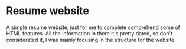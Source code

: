 # Resume website
A simple resume website, just for me to complete comprehend some of HTML features. All the information in there it's pretty dated, so don't considerated it, I was mainly focusing in the structure for the website.
